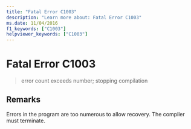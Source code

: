 ```yaml
---
title: "Fatal Error C1003"
description: "Learn more about: Fatal Error C1003"
ms.date: 11/04/2016
f1_keywords: ["C1003"]
helpviewer_keywords: ["C1003"]
---
```

# Fatal Error C1003

> error count exceeds number; stopping compilation

## Remarks

Errors in the program are too numerous to allow recovery. The compiler must terminate.
